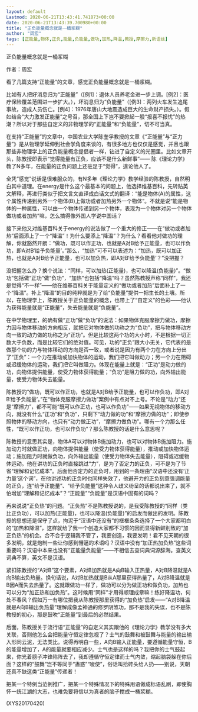 ```yaml
---
layout: default
Lastmod: 2020-06-21T13:43:41.741873+00:00
date: 2020-06-21T13:43:39.700980+00:00
title: "正负能量概念就是一桶浆糊"
author: "周宏"
tags: [正能量,物体,正负,能量,负能量,做功,加热,降温,教授,摩擦力,新语丝]
---
```


正负能量概念就是一桶浆糊

作者：周宏

看了几篇支持“正能量”的文章，感觉正负能量概念就是一桶浆糊。

比如有人把好消息归为“正能量”（[例1]：退休人员养老金进一步上调。[例2]：医疗保险覆盖范围进一步扩大。），坏消息归为“负能量”（[例3]：两列火车发生追尾事故，造成人员伤亡。[例4]：1976年唐山大地震造成巨大的生命财产损失。）。假如结合“大力激发正能量”之号召，那全国上下岂不要掀起一股“报喜不报忧”的热潮？所以对于那些自定义的非物理学的“正能量”和“负能量”，切不可当真。

在支持“正能量”的文章中，中国农业大学陈奎孚教授的文章《“正能量”与“正力量”》是从物理学延伸到社会学角度来谈的，有很多地方也仅仅是感觉，并且也跟那些非物理学上的正负能量概念提倡者一样，钻进了自定义的光圈里。比如文章开头，陈教授即表示“觉得能量有正负，应该不是什么新鲜事”—— 陈《理论力学》教了N多年，在能量的正负问题上还驻足于“觉得”，遑论他人了。

全凭“感觉”说话是很难服众的，有N多年《理论力学》教学经验的陈教授，自然明白其中道理。在energy是什么这个最基本的问题上，他选择维基百科，先转贴英文解释，再进行类似于把文言文直译成白话文式的翻译：“能是物体(A)的属性，这个属性传递到另外一个物体(B)上做功或者加热另外一个物体”。不就是说“能是物体的一种属性，可以由一个物体传递到另一个物体，表现为一个物体对另一个物体做功或者加热”嘛，怎么搞得像外国人学说中国话？

接下来他又对维基百科关于energy的说法做了一个重大的修正——在“做功或者加热”后面添上了一个“降温”！为什么要添上“降温”？为什么？看看他对做功的理解，你就豁然开朗：“做功，既可以作正功，也就是A对B给予正能量，也可以作负功，即A对B‘给予负能量’。”那么，“加热”可不可以表述为：“加热，既可以加正热，也就是A对B给予正能量，也可以加负热，即A对B‘给予负能量’？”没把握？

没把握怎么办？换个说法：“同样，可以加热(正能量)，也可以降温(负能量)”。“做功”包括做“正功”做“负功”，“加热”也包括“降温”吗？虽然陈教授声称“同样”，我还是觉得“不一样”——他在维基百科关于能量定义的“做功或者加热”后面补上了一个“降温”。补上“降温”的目的纯粹就是为了给“负能量”提供一把生长的土壤。所以，在物理学上，陈教授关于正负能量的概念，也带上了“自定义”的色彩——他认为获得能量就是“正能量”，失去能量就是“负能量”。

在中学物理里，的确有做“正功”做“负功”的说法：如果物体克服摩擦力做功，摩擦力因与物体移动的方向相反，就把它对物体做的功称之为“负功”，把与物体移动方向一致的动力做的功称之为“正功”。但是比较这两个功的大小时，不是根据一切正数大于负数，而是比较它们的绝对值。可见，功的“正负”跟大小无关，它代表的是做那个功的力与物体移动的方向是否一致，或者说是因为有两个力在方向上分出了“正负”：一个力在推动或加快物体的运动，我们把它叫做动力；另一个力在阻碍或迟缓物体的运动，我们把它叫做阻力。体现在能量上就是：“正功”是动力做的功，向物体提供能量，使受力物体获得能量；“负功”是阻力做的功，向外输出能量，使受力物体失去能量。

陈教授的“做功，既可以作正功，也就是A对B给予正能量，也可以作负功，即A对B‘给予负能量’。”在“物体克服摩擦力做功”案例中有点对不上号。不论是“动力”还是“摩擦力”，都不可能“既可以作正功，也可以作负功”——如果无视物体的移动方向，就没有什么“正功”和“负功”，只剩下“动力做的功”和“摩擦力做的功”；即使参照物体的移动方向，也只有“动力做正功”，“摩擦力做负功”。哪有一个力那么任性，“既可以作正功，也可以作负功”？那么陈教授的话是什么意思呢？

陈教授的意思其实是，物体A可以对物体B施加动力，也可以对物体B施加阻力。施加动力时就做正功，向物体提供能量（使受力物体获得能量），推动或加快物体运动；施加阻力时就做负功，向外输出能量（使受力物体失去能量），阻碍或迟缓物体运动。他在讲功的正负时直接跳过“力”，是为了否定力的正负，可不是为了节省“理解和记忆成本”。后面他否定力的正负时，用到的一条理由“汉语中还没有‘正力量’这个词”，在他讲述功的正负时也同样失效了，他避开力的正负刻意强调能量的正负，连“给予正能量”、“给予负能量”这种令人歧义纷呈的话都说出来了，就不怕增加“理解和记忆成本”？“正能量”“负能量”是汉语中固有的词吗？

再来说说“正负热”的问题。“正负热”不是陈教授说的，是我受陈教授的“同样（类比正负功），可以加热(正能量)，也可以降温(负能量)”的启发而做出的发明。陈教授的思想还是保守了点，拘泥于“汉语中还没有”的框框条条选择了一个大家都明白的“加热和降温”，这样就给了我一个创造大家都不习惯的因而显得新鲜别致的“加正负热”的机会。合不合乎逻辑我不管了，我要创造，我要发明！君不见天朝的很多发明，就是炮制一些让你感到懵逼的术语吗？汉语中没有“加正热加负热”这些词重要吗？汉语中本来也没有“正能量负能量”——不相信去查词典词源辞海。查英文词典不算，英文不是汉语。

紧扣陈教授的“A对B”这个要素，A对B加热就是A向B输入正热量，A对B降温就是A向B输出负热量。换句话说，A对B加热就是B从A那里获得热量了，A对B降温就是B因A而失去热量了。这就跟做功一样了，做功可以分为做正功和做负功，加热也可以分为“加正热和加负热”。这时候用“同样”才用得顺理成章嘛！练好降温功，何处不春风？假如万一有哪位把我从陈教授那里获得的“加负热”启发——“A对B降温就是A向B输出负热量”理解成像孟神通的修罗阴煞功，那不是我的失误，也不是陈教授的初心，那是鼓吹“正能量”到最后的必然结果。

后面，陈教授关于流行语“正能量”的自定义其实跟他的《理论力学》教学没有多大关联，否则他怎么会把能量守恒定律忽视了？士气的鼓舞和被鼓舞与能量的输出输入形同云泥，无法类比。说得再明白一些，A向B输入正能量，要遵循能量守恒，B的能量增加了，A的能量就要相应减少。士气也是这样的吗？我把你的士气鼓起来，你光着膀子冲锋陷阵去了，我却遵循守恒定律而士气内敛，缩起脑袋躲在你后面？这样的“鼓舞”岂不等同于“蛊惑”“唆使”，俗话叫拾砖头给人扔——别说，天朝还真不缺这类“正能量”传递者！

把某一个特例当范例推广，把某一个特殊情况下的特殊用语做成标语乱刷，即使胸怀一统江湖的大志，也难免要将信以为真者的脑子搅成一桶浆糊。

(XYS20170420)

